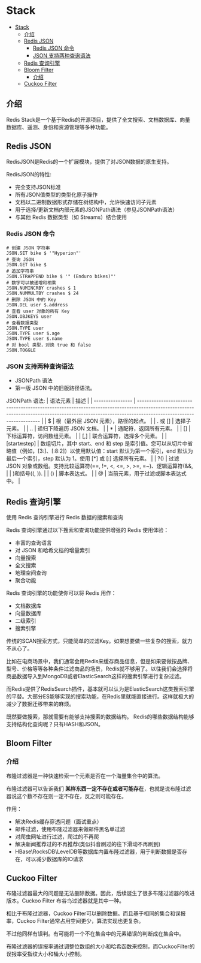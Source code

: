 # Stack
- [Stack](#stack)
  - [介绍](#介绍)
  - [Redis JSON](#redis-json)
    - [Redis JSON 命令](#redis-json-命令)
    - [JSON 支持两种查询语法](#json-支持两种查询语法)
  - [Redis 查询引擎](#redis-查询引擎)
  - [Bloom Filter](#bloom-filter)
    - [介绍](#介绍-1)
  - [Cuckoo Filter](#cuckoo-filter)

## 介绍
Redis Stack是一个基于Redis的开源项目，提供了全文搜索、文档数据库、向量数据库、遥测、身份和资源管理等多种功能。

## Redis JSON
RedisJSON是Redis的一个扩展模块，提供了对JSON数据的原生支持。

RedisJSON的特性: 
- 完全支持JSON标准
- 所有JSON值类型的类型化原子操作
- 文档以二进制数据形式存储在树结构中，允许快速访问子元素
- 用于选择/更新文档内部元素的JSONPath语法（参见JSONPath语法）
- 与其他 Redis 数据类型（如 Streams）结合使用

### Redis JSON 命令
```shell
# 创建 JSON 字符串
JSON.SET bike $ '"Hyperion"'
# 查询 JSON
JSON.GET bike $
# 追加字符串
JSON.STRAPPEND bike $ '" (Enduro bikes)"'
# 数字可以被递增和相乘
JSON.NUMINCRBY crashes $ 1
JSON.NUMMULTBY crashes $ 24
# 删除 JSON 中的 Key
JSON.DEL user $.address
# 查看 user 对象的所有 Key
JSON.OBJKEYS user
# 查看数据类型
JSON.TYPE user
JSON.TYPE user $.age
JSON.TYPE user $.name
# 对 bool 类型，对换 true 和 false
JSON.TOGGLE
```

### JSON 支持两种查询语法
- JSONPath 语法
- 第一版 JSON 中的旧版路径语法。

JSONPath 语法:
| 语法元素         | 描述                                                                                                                                                                                              |
| ---------------- | ------------------------------------------------------------------------------------------------------------------------------------------------------------------------------------------------- |
| $                | 根（最外层 JSON 元素），路径的起点。                                                                                                                                                              |
| . 或 []          | 选择子元素。                                                                                                                                                                                      |
| ..               | 递归下降遍历 JSON 文档。                                                                                                                                                                          |
| *                | 通配符，返回所有元素。                                                                                                                                                                            |
| []               | 下标运算符，访问数组元素。                                                                                                                                                                        |
| [,]              | 联合运算符，选择多个元素。                                                                                                                                                                        |
| [start:end:step] | 数组切片，其中 start、end 和 step 是索引值。您可以从切片中省略值（例如，[3:]、[:8:2]）以使用默认值：start 默认为第一个索引，end 默认为最后一个索引，step 默认为 1。使用 [*] 或 [:] 选择所有元素。 |
| ?()              | 过滤 JSON 对象或数组。支持比较运算符(==, !=, <, <=, >, >=, =~)、逻辑运算符(&&,                                                                                                                    |  | )和括号((, )). |
| ()               | 脚本表达式。                                                                                                                                                                                      |
| @                | 当前元素，用于过滤或脚本表达式中。                                                                                                                                                                |

## Redis 查询引擎
使用 Redis 查询引擎进行 Redis 数据的搜索和查询

Redis 查询引擎通过以下搜索和查询功能提供增强的 Redis 使用体验：
- 丰富的查询语言
- 对 JSON 和哈希文档的增量索引
- 向量搜索
- 全文搜索
- 地理空间查询
- 聚合功能

Redis 查询引擎的功能使你可以将 Redis 用作：
- 文档数据库
- 向量数据库
- 二级索引
- 搜索引擎


传统的SCAN搜索方式，只能简单的过滤Key。如果想要做一些复杂的搜索，就力不从心了。

比如在电商场景中，我们通常会用Redis来缓存商品信息，但是如果要做按品牌、型号、价格等等各种条件过滤商品的场景，Redis就不够用了。以往我们会选择将商品数据导入到MongoDB或者ElasticSearch这样的搜索引擎进行复杂过滤。

而Redis提供了RedisSearch插件，基本就可以认为是ElasticSearch这类搜索引擎的平替。大部分ES能够实现的搜索功能，在Redis里就能直接进行。这样就极大的减少了数据迁移带来的麻烦。

既然要做搜索，那就需要有能够支持搜索的数据结构。 Redis的哪些数据结构能够支持结构化查询呢？只有HASH和JSON。

## Bloom Filter
### 介绍
布隆过滤器是一种快速检索一个元素是否在一个海量集合中的算法。

布隆过滤器可以告诉我们 **某样东西一定不存在或者可能存在**，也就是说布隆过滤器说这个数不存在则一定不存在，反之则可能存在。

作用：
- 解决Redis缓存穿透问题（面试重点）
- 邮件过滤，使用布隆过滤器来做邮件黑名单过滤
- 对爬虫网址进行过滤，爬过的不再爬
- 解决新闻推荐过的不再推荐(类似抖音刷过的往下滑动不再刷到)
- HBase\RocksDB\LevelDB等数据库内置布隆过滤器，用于判断数据是否存在，可以减少数据库的IO请求

## Cuckoo Filter
布隆过滤器最大的问题是无法删除数据。因此，后续诞生了很多布隆过滤器的改进版本。Cuckoo Filter 布谷鸟过滤器就是其中一种。

相比于布隆过滤器，Cuckoo Filter可以删除数据。而且基于相同的集合和误报率，Cuckoo Filter通常占用空间更少，算法实现也更复杂。

不过他同样有误判。有可能将一个不在集合中的元素错误的判断成在集合中。

布隆过滤器的误报率通过调整位数组的大小和哈希函数来控制，而CuckooFilter的误报率受指纹大小和桶大小控制。
